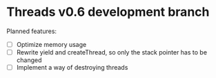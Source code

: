 # Threads v0.6 development branch

Planned features:
- [ ] Optimize memory usage
- [ ] Rewrite yield and createThread, so only the stack pointer has to be changed
- [ ] Implement a way of destroying threads
